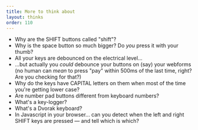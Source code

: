 ```yaml
---
title: More to think about
layout: thinks
order: 110
---
```



* Why are the SHIFT buttons called "shift"?
* Why is the space button so much bigger? Do _you_ press it with your thumb?
* All your keys are debounced on the electrical level...
* ...but actually you _could_ debounce your buttons on (say) your webforms (no human can _mean_ to press "pay" within 500ms of the last time, right? Are you checking for that?)
* Why do the keys have CAPITAL letters on them when most of the time you're getting lower case?
* Are number pad buttons different from keyboard numbers?
* What's a key-logger?
* What's a Dvorak keyboard?
* In Javascript in your browser... can you detect when the left and right SHIFT keys are pressed — and tell which is which?



